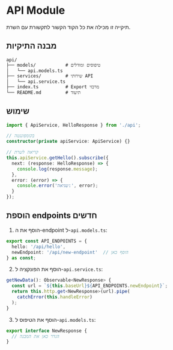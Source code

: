 # API Module

תיקייה זו מכילה את כל הקוד הקשור לתקשורת עם השרת.

## מבנה התיקיות

```
api/
├── models/           # טיפוסים ומודלים
│   └── api.models.ts
├── services/         # שירותי API
│   └── api.service.ts
├── index.ts          # Export מרכזי
└── README.md         # תיעוד
```

## שימוש

```typescript
import { ApiService, HelloResponse } from './api';

// בקומפוננטה
constructor(private apiService: ApiService) {}

// קריאה לשרת
this.apiService.getHello().subscribe({
  next: (response: HelloResponse) => {
    console.log(response.message);
  },
  error: (error) => {
    console.error('שגיאה:', error);
  }
});
```

## הוספת endpoints חדשים

1. הוסף את ה-endpoint ל-`api.models.ts`:
```typescript
export const API_ENDPOINTS = {
  hello: '/api/hello',
  newEndpoint: '/api/new-endpoint'  // הוסף כאן
} as const;
```

2. הוסף את הפונקציה ל-`api.service.ts`:
```typescript
getNewData(): Observable<NewResponse> {
  const url = `${this.baseUrl}${API_ENDPOINTS.newEndpoint}`;
  return this.http.get<NewResponse>(url).pipe(
    catchError(this.handleError)
  );
}
```

3. הוסף את הטיפוס ל-`api.models.ts`:
```typescript
export interface NewResponse {
  // הגדר כאן את המבנה
}
```


